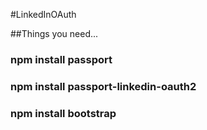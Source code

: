#LinkedInOAuth

##Things you need...

### npm install passport
### npm install passport-linkedin-oauth2
### npm install bootstrap